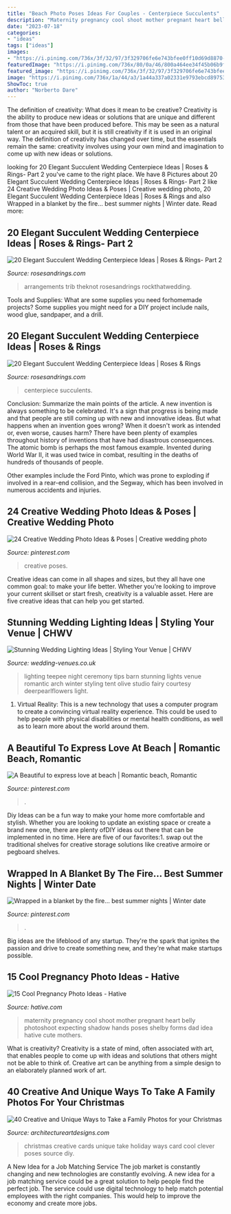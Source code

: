 ```yaml
---
title: "Beach Photo Poses Ideas For Couples - Centerpiece Succulents"
description: "Maternity pregnancy cool shoot mother pregnant heart belly photoshoot expecting shadow hands poses shelby forms dad idea hative cute mothers"
date: "2023-07-18"
categories:
- "ideas"
tags: ["ideas"]
images:
- "https://i.pinimg.com/736x/3f/32/97/3f329706fe6e743bfee0ff10d69d8870--romantic-images-romantic-couples.jpg"
featuredImage: "https://i.pinimg.com/736x/80/0a/46/800a464ee34f45b06b9f0b25c8b70da0.jpg"
featured_image: "https://i.pinimg.com/736x/3f/32/97/3f329706fe6e743bfee0ff10d69d8870--romantic-images-romantic-couples.jpg"
image: "https://i.pinimg.com/736x/1a/44/a3/1a44a337a02331e9793ebcd89753924b.jpg"
ShowToc: true
author: "Norberto Dare"
---
```



The definition of creativity: What does it mean to be creative?
Creativity is the ability to produce new ideas or solutions that are unique and different from those that have been produced before. This may be seen as a natural talent or an acquired skill, but it is still creativity if it is used in an original way. The definition of creativity has changed over time, but the essentials remain the same: creativity involves using your own mind and imagination to come up with new ideas or solutions.

	

		
looking for 20 Elegant Succulent Wedding Centerpiece Ideas | Roses &amp; Rings- Part 2 you've came to the right place. We have 8 Pictures about 20 Elegant Succulent Wedding Centerpiece Ideas | Roses &amp; Rings- Part 2 like 24 Creative Wedding Photo Ideas &amp; Poses | Creative wedding photo, 20 Elegant Succulent Wedding Centerpiece Ideas | Roses &amp; Rings and also Wrapped in a blanket by the fire... best summer nights | Winter date. Read more:
		
    
## 20 Elegant Succulent Wedding Centerpiece Ideas | Roses &amp; Rings- Part 2

<img loading=lazy src="http://www.rosesandrings.com/wp-content/uploads/2018/01/Succulent-wedding-centerpieces.jpg" onerror="this.onerror=null;this.src='https://tse4.mm.bing.net/th?id=OIP.EZNlyr4eVgp_4I8ENJiisAHaJ4&amp;pid=15.1';" alt="20 Elegant Succulent Wedding Centerpiece Ideas | Roses &amp; Rings- Part 2">

_Source: rosesandrings.com_

>arrangements trib theknot rosesandrings rockthatwedding. 

	

Tools and Supplies: What are some supplies you need forhomemade projects?
Some supplies you might need for a DIY project include nails, wood glue, sandpaper, and a drill.

    
## 20 Elegant Succulent Wedding Centerpiece Ideas | Roses &amp; Rings

<img loading=lazy src="http://www.rosesandrings.com/wp-content/uploads/2018/01/Rustic-succulent-wedding-table-decor.jpg" onerror="this.onerror=null;this.src='https://tse1.mm.bing.net/th?id=OIP.YrcE1y05nrUN3S69OvTOEwHaLH&amp;pid=15.1';" alt="20 Elegant Succulent Wedding Centerpiece Ideas | Roses &amp; Rings">

_Source: rosesandrings.com_

>centerpiece succulents. 

	

Conclusion: Summarize the main points of the article.
A new invention is always something to be celebrated. It's a sign that progress is being made and that people are still coming up with new and innovative ideas. But what happens when an invention goes wrong? When it doesn't work as intended or, even worse, causes harm?
There have been plenty of examples throughout history of inventions that have had disastrous consequences. The atomic bomb is perhaps the most famous example. Invented during World War II, it was used twice in combat, resulting in the deaths of hundreds of thousands of people.

Other examples include the Ford Pinto, which was prone to exploding if involved in a rear-end collision, and the Segway, which has been involved in numerous accidents and injuries.

    
## 24 Creative Wedding Photo Ideas &amp; Poses | Creative Wedding Photo

<img loading=lazy src="https://i.pinimg.com/736x/80/0a/46/800a464ee34f45b06b9f0b25c8b70da0.jpg" onerror="this.onerror=null;this.src='https://tse4.mm.bing.net/th?id=OIP.KrJ8orL6Ny3XJjDgYe-nqQHaK8&amp;pid=15.1';" alt="24 Creative Wedding Photo Ideas &amp; Poses | Creative wedding photo">

_Source: pinterest.com_

>creative poses. 

	

Creative ideas can come in all shapes and sizes, but they all have one common goal: to make your life better. Whether you're looking to improve your current skillset or start fresh, creativity is a valuable asset. Here are five creative ideas that can help you get started.

    
## Stunning Wedding Lighting Ideas | Styling Your Venue | CHWV

<img loading=lazy src="https://www.wedding-venues.co.uk/sites/default/files/Stunning-Wedding-Lighting-Ideas-olivestudio.jpg" onerror="this.onerror=null;this.src='https://tse1.mm.bing.net/th?id=OIP.juqMqY62ZzVhwhVfNubxUwDMEy&amp;pid=15.1';" alt="Stunning Wedding Lighting Ideas | Styling Your Venue | CHWV">

_Source: wedding-venues.co.uk_

>lighting teepee night ceremony tips barn stunning lights venue romantic arch winter styling tent olive studio fairy courtesy deerpearlflowers light. 

	

1. Virtual Reality: This is a new technology that uses a computer program to create a convincing virtual reality experience. This could be used to help people with physical disabilities or mental health conditions, as well as to learn more about the world around them. 

    
## A Beautiful To Express Love At Beach | Romantic Beach, Romantic

<img loading=lazy src="https://i.pinimg.com/736x/1a/44/a3/1a44a337a02331e9793ebcd89753924b.jpg" onerror="this.onerror=null;this.src='https://tse3.mm.bing.net/th?id=OIP.Tc2O2SBp1gt0S-7EWgbNDQHaMu&amp;pid=15.1';" alt="A Beautiful to express love at beach | Romantic beach, Romantic">

_Source: pinterest.com_

>. 

	

Diy Ideas can be a fun way to make your home more comfortable and stylish. Whether you are looking to update an existing space or create a brand new one, there are plenty ofDIY ideas out there that can be implemented in no time. Here are five of our favorites:1. swap out the traditional shelves for creative storage solutions like creative armoire or pegboard shelves.
    
## Wrapped In A Blanket By The Fire... Best Summer Nights | Winter Date

<img loading=lazy src="https://i.pinimg.com/736x/3f/32/97/3f329706fe6e743bfee0ff10d69d8870--romantic-images-romantic-couples.jpg" onerror="this.onerror=null;this.src='https://tse4.mm.bing.net/th?id=OIP.wVNQS7CZlNEcn87n8nq_rAAAAA&amp;pid=15.1';" alt="Wrapped in a blanket by the fire... best summer nights | Winter date">

_Source: pinterest.com_

>. 

	

Big ideas are the lifeblood of any startup. They're the spark that ignites the passion and drive to create something new, and they're what make startups possible.

    
## 15 Cool Pregnancy Photo Ideas - Hative

<img loading=lazy src="https://hative.com/wp-content/uploads/2014/11/pregnancy-photo-ideas/15-cool-pregnancy-photo-ideas.jpg" onerror="this.onerror=null;this.src='https://tse4.mm.bing.net/th?id=OIP.mvGAmYevFz5_8FiHguZe6wHaKx&amp;pid=15.1';" alt="15 Cool Pregnancy Photo Ideas - Hative">

_Source: hative.com_

>maternity pregnancy cool shoot mother pregnant heart belly photoshoot expecting shadow hands poses shelby forms dad idea hative cute mothers. 

	

What is creativity?
Creativity is a state of mind, often associated with art, that enables people to come up with ideas and solutions that others might not be able to think of. Creative art can be anything from a simple design to an elaborately planned work of art.

    
## 40 Creative And Unique Ways To Take A Family Photos For Your Christmas

<img loading=lazy src="http://www.architectureartdesigns.com/wp-content/uploads/2013/11/434.jpg" onerror="this.onerror=null;this.src='https://tse3.mm.bing.net/th?id=OIP.CA9IxSd-yPfbfKpYyWCWdAAAAA&amp;pid=15.1';" alt="40 Creative and Unique Ways to Take a Family Photos for your Christmas">

_Source: architectureartdesigns.com_

>christmas creative cards unique take holiday ways card cool clever poses source diy. 

	

A New Idea for a Job Matching Service
The job market is constantly changing and new technologies are constantly evolving. A new idea for a job matching service could be a great solution to help people find the perfect job. The service could use digital technology to help match potential employees with the right companies. This would help to improve the economy and create more jobs.

